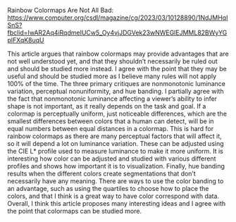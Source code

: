 Rainbow Colormaps Are Not All Bad: https://www.computer.org/csdl/magazine/cg/2023/03/10128890/1NdJMHqISnS?fbclid=IwAR2Aq4iRqdmeIUCw5_Oy4vjJDGVek23wNWEGlEJMML82BWyYGplFXqK8uqU

This article argues that rainbow colormaps may provide advantages that are not well understood yet, and that they shouldn’t necessarily be ruled out and should be studied more instead. I agree with the point that they may be useful and should be studied more as I believe many rules will not apply 100% of the time. The three primary critiques are nonmonotonic luminance variation, perceptual nonuniformity, and hue banding. I partially agree with the fact that nonmonotonic luminance affecting a viewer’s ability to infer shape is not important, as it really depends on the task and goal. If a colormap is perceptually uniform, just noticeable differences, which are the smallest differences between colors that a human can detect, will be in equal numbers between equal distances in a colormap. This is hard for rainbow colormaps as there are many perceptual factors that will affect it, so it will depend a lot on luminance variation. These can be adjusted using the CIE L* profile used to measure luminance to make it more uniform. It is interesting how color can be adjusted and studied with various different profiles and shows how important it is to visualization. Finally, hue banding results when the different colors create segmentations that don’t necessarily have any meaning. There are ways to use the color banding to an advantage, such as using the quartiles to choose how to place the colors, and that I think is a great way to have color correspond with data. Overall, I think this article proposes many interesting ideas and I agree with the point that colormaps can be studied more.
